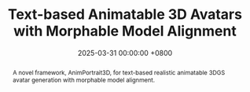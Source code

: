 ---
title:          "Text-based Animatable 3D Avatars with Morphable Model Alignment"
date:           2025-03-31 00:00:00 +0800
selected:       true
pub:            "ACM SIGGRAPH (Conference Track)"
pub_pre:        ""
# pub_post:       "Conference Track"
pub_last:       ' <span class="badge badge-pill badge-publication" style="background-color: #A19AD3; color: white;">Work done while visiting ETH Zurich</span>'
pub_date:       "2025"

abstract: >-
  A novel framework, AnimPortrait3D, for text-based realistic animatable 3DGS avatar generation with morphable model alignment.

cover:          /assets/images/publications/AnimPortrait3D.jpg
authors:
  - Yiqian Wu
  - Malte Prinzler
  - Xiaogang Jin
  - Siyu Tang
links:
  Paper: https://dl.acm.org/doi/abs/10.1145/3721238.3730680 
  Arxiv: https://arxiv.org/abs/2504.15835
  Video: https://youtu.be/UgNcuUKAc7A
  Project: https://onethousandwu.com/animportrait3d.github.io/
  Code: https://github.com/oneThousand1000/AnimPortrait3D
  Supplementary: https://drive.google.com/file/d/1bt67uAtJyfh8ZAUw7fl7QvA0B5oyWZWe
--- 